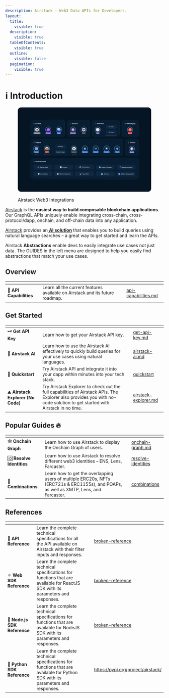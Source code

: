 ```yaml
---
description: Airstack – Web3 Data APIs for Developers.
layout:
  title:
    visible: true
  description:
    visible: true
  tableOfContents:
    visible: true
  outline:
    visible: false
  pagination:
    visible: true
---
```


# ℹ Introduction

<figure><img src=".gitbook/assets/API docs asset (1).png" alt=""><figcaption><p>Airstack Web3 Integrations</p></figcaption></figure>

[Airstack](https://airstack.xyz) is the **easiest way to build composable blockchain applications**. Our GraphQL APIs uniquely enable integrating cross-chain, cross-protocol/dapp, onchain, and off-chain data into any application. &#x20;

[Airstack](https://airstack.xyz) provides an[ **AI solution**](get-started/airstack-ai.md) that enables you to build queries using natural language searches – a great way to get started and learn the APIs.

Airstack **Abstractions** enable devs to easily integrate use cases not just data. The GUIDES in the left menu are designed to help you easily find abstractions that match your use cases.

## Overview

<table data-view="cards"><thead><tr><th></th><th></th><th></th><th data-hidden data-card-target data-type="content-ref"></th></tr></thead><tbody><tr><td><span data-gb-custom-inline data-tag="emoji" data-code="1f6a6">🚦</span> <strong>API Capabilities</strong></td><td>Learn all the current features available on Airstack and its future roadmap.</td><td></td><td><a href="readme/api-capabilities.md">api-capabilities.md</a></td></tr></tbody></table>

## Get Started

<table data-view="cards"><thead><tr><th></th><th></th><th></th><th data-hidden data-card-target data-type="content-ref"></th></tr></thead><tbody><tr><td><span data-gb-custom-inline data-tag="emoji" data-code="1f5dd">🗝</span> <strong>Get API Key</strong></td><td>Learn how to get your Airstack API key.</td><td></td><td><a href="get-started/get-api-key.md">get-api-key.md</a></td></tr><tr><td><span data-gb-custom-inline data-tag="emoji" data-code="1f916">🤖</span> <strong>Airstack AI</strong></td><td>Learn how to use the Airstack AI effectively to quickly build queries for your use cases using natural languages.</td><td></td><td><a href="get-started/airstack-ai.md">airstack-ai.md</a></td></tr><tr><td><span data-gb-custom-inline data-tag="emoji" data-code="1f680">🚀</span> <strong>Quickstart</strong></td><td>Try Airstack API and integrate it into your dapp within minutes into your tech stack.</td><td></td><td><a href="get-started/quickstart/">quickstart</a></td></tr><tr><td><span data-gb-custom-inline data-tag="emoji" data-code="26f0">⛰</span> <strong>Airstack Explorer (No Code)</strong></td><td>Try Airstack Explorer to check out the full capabilities of Airstack APIs. The Explorer also provides you with no-code solution to get started with Airstack in no time.</td><td></td><td><a href="get-started/airstack-explorer.md">airstack-explorer.md</a></td></tr></tbody></table>

## Popular Guides :fire:

<table data-view="cards"><thead><tr><th></th><th></th><th></th><th data-hidden data-card-target data-type="content-ref"></th></tr></thead><tbody><tr><td><span data-gb-custom-inline data-tag="emoji" data-code="1f578">🕸</span> <strong>Onchain Graph</strong></td><td>Learn how to use Airstack to display the Onchain Graph of users.</td><td></td><td><a href="guides/onchain-graph.md">onchain-graph.md</a></td></tr><tr><td><span data-gb-custom-inline data-tag="emoji" data-code="1f194">🆔</span> <strong>Resolve Identities</strong></td><td>Learn how to use Airstack to resolve different web3 identities – ENS, Lens, Farcaster.</td><td></td><td><a href="guides/resolve-identities/">resolve-identities</a></td></tr><tr><td><span data-gb-custom-inline data-tag="emoji" data-code="1f957">🥗</span> <strong>Combinations</strong></td><td>Learn how to get the overlapping users of multiple ERC20s, NFTs (ERC721s &#x26; ERC1155s), and POAPs, as well as XMTP, Lens, and Farcaster.</td><td></td><td><a href="guides/combinations/">combinations</a></td></tr></tbody></table>

## References

<table data-view="cards"><thead><tr><th></th><th></th><th></th><th data-hidden data-card-target data-type="content-ref"></th></tr></thead><tbody><tr><td><span data-gb-custom-inline data-tag="emoji" data-code="1f4d6">📖</span> <strong>API Reference</strong></td><td>Learn the complete technical specifications for all the API available on Airstack with their filter inputs and responses.</td><td></td><td><a href="broken-reference/">broken-reference</a></td></tr><tr><td><span data-gb-custom-inline data-tag="emoji" data-code="269b">⚛</span> <strong>Web SDK Reference</strong></td><td>Learn the complete technical specifications for functions that are available for ReactJS SDK with its parameters and responses.</td><td></td><td><a href="broken-reference/">broken-reference</a></td></tr><tr><td><span data-gb-custom-inline data-tag="emoji" data-code="1f5fc">🗼</span> <strong>Node.js SDK Reference</strong></td><td>Learn the complete technical specifications for functions that are available for NodeJS SDK with its parameters and responses.</td><td></td><td><a href="broken-reference/">broken-reference</a></td></tr><tr><td><span data-gb-custom-inline data-tag="emoji" data-code="1f40d">🐍</span> <strong>Python SDK Reference</strong></td><td>Learn the complete technical specifications for functions that are available for Python SDK with its parameters and responses.</td><td></td><td><a href="https://pypi.org/project/airstack/">https://pypi.org/project/airstack/</a></td></tr></tbody></table>
